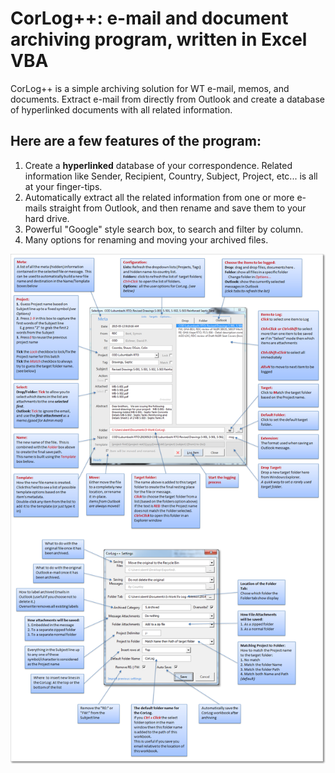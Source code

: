 # CorLog++: e-mail and document archiving program, written in Excel VBA

CorLog++ is a simple archiving solution for WT e-mail, memos, and documents.  Extract e-mail from directly from Outlook and create a database of hyperlinked documents with all related information.

## Here are a few features of the program:

1. Create a **hyperlinked** database of your correspondence.  Related information like Sender, Recipient, Country, Subject, Project, etc... is all at your finger-tips.
2. Automatically extract all the related information from one or more e-mails straight from Outlook, and then rename and save them to your hard drive.
3. Powerful "Google" style search box, to search and filter by column.
4. Many options for renaming and moving your archived files.

![Help](https://github.com/MrBertie/corlog/blob/master/help.png)
